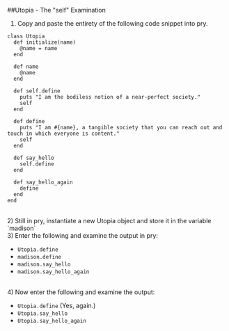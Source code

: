 ##Utopia - The "self" Examination


1) Copy and paste the entirety of the following code snippet into pry.



```
class Utopia
  def initialize(name)
    @name = name
  end

  def name
    @name
  end

  def self.define
    puts "I am the bodiless notion of a near-perfect society."
    self
  end

  def define
    puts "I am #{name}, a tangible society that you can reach out and touch in which everyone is content." 
    self
  end

  def say_hello
    self.define
  end

  def say_hello_again
    define
  end
end
```

<br>
2) Still in pry, instantiate a new Utopia object and store it in the variable `madison`

<br>
3) Enter the following and examine the output in pry:
  
  * `Utopia.define`
  * `madison.define`
  * `madison.say_hello`
  * `madison.say_hello_again`

<br>
4) Now enter the following and examine the output:
  
  * `Utopia.define` (Yes, again.)
  * `Utopia.say_hello`
  * `Utopia.say_hello_again`
